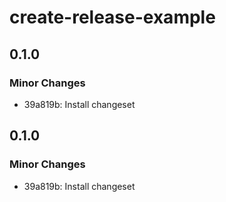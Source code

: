 # create-release-example

## 0.1.0

### Minor Changes

- 39a819b: Install changeset

## 0.1.0

### Minor Changes

- 39a819b: Install changeset
